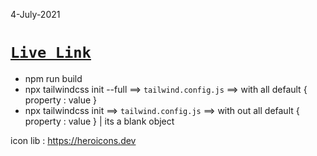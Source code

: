 4-July-2021

# [`Live Link`](https://taiseen.github.io/basic-tailwind-css-nn/public/index.html)

* npm run build
* npx tailwindcss init --full ==> `tailwind.config.js` ==> with all default { property : value }
* npx tailwindcss init ==> `tailwind.config.js` ==> with out all default { property : value } | its a blank object

icon lib : https://heroicons.dev